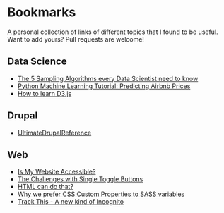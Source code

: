 # Bookmarks
A personal collection of links of different topics that I found to be useful.
Want to add yours? Pull requests are welcome!

## Data Science
- [The 5 Sampling Algorithms every Data Scientist need to know](https://towardsdatascience.com/the-5-sampling-algorithms-every-data-scientist-need-to-know-43c7bc11d17c)
- [Python Machine Learning Tutorial: Predicting Airbnb Prices](https://www.dataquest.io/blog/machine-learning-tutorial/)
- [How to learn D3.js](https://wattenberger.com/blog/d3)

## Drupal
- [UltimateDrupalReference](https://github.com/dpacassi/UltimateDrupalReference)

## Web
- [Is My Website Accessible?](https://thinkshout.com/blog/2019/07/is-my-website-accessible/)
- [The Challenges with Single Toggle Buttons](https://uxmovement.com/buttons/the-challenges-with-single-toggle-buttons/)
- [HTML can do that?](https://dev.to/ananyaneogi/html-can-do-that-c0n)
- [Why we prefer CSS Custom Properties to SASS variables](https://codyhouse.co/blog/post/css-custom-properties-vs-sass-variables)
- [Track This - A new kind of Incognito](https://trackthis.link/)


